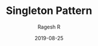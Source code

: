 ---
author: "Ragesh R"
date: 2019-08-25
title: Singleton Pattern
image: 'design-patterns.jpg'
draft: false
---